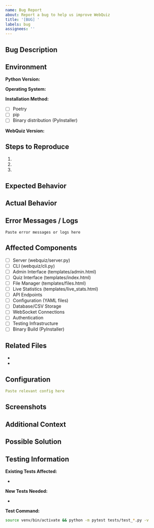 ```yaml
---
name: Bug Report
about: Report a bug to help us improve WebQuiz
title: '[BUG] '
labels: bug
assignees: ''
---
```


## Bug Description
<!-- Provide a clear and concise description of the bug -->


## Environment
**Python Version:**
<!-- e.g., 3.9, 3.10, 3.11, 3.12 -->

**Operating System:**
<!-- e.g., Ubuntu 22.04, macOS 13, Windows 11 -->

**Installation Method:**
<!-- Check one: -->
- [ ] Poetry
- [ ] pip
- [ ] Binary distribution (PyInstaller)

**WebQuiz Version:**
<!-- Run: webquiz --version OR check pyproject.toml -->


## Steps to Reproduce
<!-- Provide detailed steps to reproduce the issue -->
1. 
2. 
3. 

## Expected Behavior
<!-- Describe what you expected to happen -->


## Actual Behavior
<!-- Describe what actually happened -->


## Error Messages / Logs
<!-- Include any error messages, stack traces, or relevant log output -->
```
Paste error messages or logs here
```

## Affected Components
<!-- Check all that apply to help Copilot focus on the right areas -->
- [ ] Server (webquiz/server.py)
- [ ] CLI (webquiz/cli.py)
- [ ] Admin Interface (templates/admin.html)
- [ ] Quiz Interface (templates/index.html)
- [ ] File Manager (templates/files.html)
- [ ] Live Statistics (templates/live_stats.html)
- [ ] API Endpoints
- [ ] Configuration (YAML files)
- [ ] Database/CSV Storage
- [ ] WebSocket Connections
- [ ] Authentication
- [ ] Testing Infrastructure
- [ ] Binary Build (PyInstaller)

## Related Files
<!-- List specific files related to this issue -->
- 
- 

## Configuration
<!-- If relevant, include your configuration settings (remove sensitive data like master keys) -->
```yaml
Paste relevant config here
```

## Screenshots
<!-- If applicable, add screenshots to help explain the problem -->


## Additional Context
<!-- Add any other context about the problem here -->


## Possible Solution
<!-- Optional: If you have ideas on how to fix this, describe them here -->


## Testing Information
<!-- Help Copilot understand testing requirements -->
**Existing Tests Affected:**
<!-- List any existing tests that fail due to this bug -->
- 

**New Tests Needed:**
<!-- Describe what tests should be added to prevent regression -->
- 

**Test Command:**
<!-- How to run relevant tests -->
```bash
source venv/bin/activate && python -m pytest tests/test_*.py -v
```

